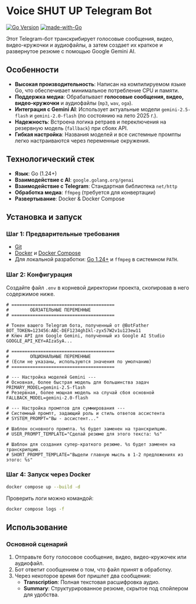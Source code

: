 # Voice SHUT UP Telegram Bot

[![Go Version](https://img.shields.io/badge/go-1.24%2B-blue.svg)](https://golang.org)
[![made-with-Go](https://img.shields.io/badge/Made%20with-Go-1f425f.svg)](http://golang.org)

Этот Telegram-бот транскрибирует голосовые сообщения, видео, видео-кружочки и аудиофайлы, а затем создает их краткое и развернутое резюме с помощью Google Gemini AI.

## Особенности

-   **Высокая производительность**: Написан на компилируемом языке Go, что обеспечивает минимальное потребление CPU и памяти.
-   **Поддержка медиа**: Обрабатывает **голосовые сообщения, видео, видео-кружочки** и аудиофайлы (`mp3`, `wav`, `oga`).
-   **Интеграция с Gemini AI**: Использует актуальные модели `gemini-2.5-flash` и `gemini-2.0-flash` (по состоянию на лето 2025 г.).
-   **Надежность**: Встроена логика ретраев и переключения на резервную модель (`fallback`) при сбоях API.
-   **Гибкая настройка**: Названия моделей и все системные промпты легко настраиваются через переменные окружения.

## Технологический стек

-   **Язык**: Go (1.24+)
-   **Взаимодействие с AI**: `google.golang.org/genai`
-   **Взаимодействие с Telegram**: Стандартная библиотека `net/http`
-   **Обработка медиа**: `ffmpeg` (требуется для конвертации)
-   **Развертывание**: Docker & Docker Compose

## Установка и запуск

### Шаг 1: Предварительные требования

-   [Git](https://git-scm.com/)
-   [Docker](https://www.docker.com/) и [Docker Compose](https://docs.docker.com/compose/)
-   Для локальной разработки: [Go 1.24+](https://go.dev/dl/) и `ffmpeg` в системном `PATH`.


### Шаг 2: Конфигурация

Создайте файл `.env` в корневой директории проекта, скопировав в него содержимое ниже.

```dotenv
# =======================================
#        ОБЯЗАТЕЛЬНЫЕ ПЕРЕМЕННЫЕ
# =======================================

# Токен вашего Telegram бота, полученный от @BotFather
BOT_TOKEN=123456:ABC-DEF1234ghIkl-zyx57W2v1u123ew11
# Ключ API для Google Gemini, полученный из Google AI Studio
GOOGLE_API_KEY=AIzaSyA...

# =======================================
#        ОПЦИОНАЛЬНЫЕ ПЕРЕМЕННЫЕ
# (Если не указаны, используются значения по умолчанию)
# =======================================

# --- Настройка моделей Gemini ---
# Основная, более быстрая модель для большинства задач
PRIMARY_MODEL=gemini-2.5-flash
# Резервная, более мощная модель на случай сбоя основной
FALLBACK_MODEL=gemini-2.0-flash

# --- Настройка промптов для суммирования ---
# Системный промпт, задающий роль и стиль ответов ассистента
# SYSTEM_PROMPT="Вы - ассистент..."

# Шаблон основного промпта. %s будет заменен на транскрипцию.
# USER_PROMPT_TEMPLATE="Сделай резюме для этого текста: %s"

# Шаблон для создания супер-краткого резюме. %s будет заменен на транскрипцию.
# SHORT_PROMPT_TEMPLATE="Выдели главную мысль в 1-2 предложениях из этого: %s"
```

### Шаг 4: Запуск через Docker

```bash
docker compose up --build -d
```

Проверить логи можно командой:
```bash
docker compose logs -f
```

## Использование

### Основной сценарий

1.  Отправьте боту голосовое сообщение, видео, видео-кружочек или аудиофайл.
2.  Бот ответит сообщением о том, что файл принят в обработку.
3.  Через некоторое время бот пришлет два сообщения:
    -   **Transcription**: Полная текстовая расшифровка аудио.
    -   **Summary**: Структурированное резюме, скрытое под спойлером для удобства.
